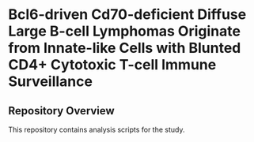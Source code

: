 # Bcl6-driven Cd70-deficient Diffuse Large B-cell Lymphomas Originate from Innate-like Cells with Blunted CD4+ Cytotoxic T-cell Immune Surveillance

## Repository Overview
This repository contains analysis scripts for the study.
